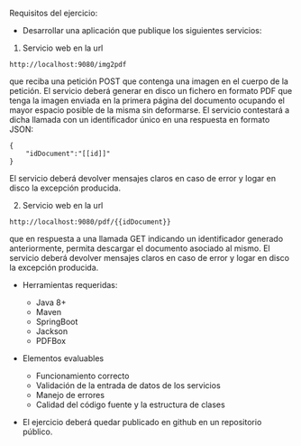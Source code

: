 Requisitos del ejercicio:

- Desarrollar una aplicación que publique los siguientes servicios:

1) Servicio web en la url 
  ``` 
  http://localhost:9080/img2pdf
  ``` 
  que reciba una petición POST que contenga una imagen en el cuerpo de la petición. El servicio deberá generar en disco un fichero en formato PDF que tenga la imagen enviada en la primera página del documento ocupando el mayor espacio posible de la misma sin deformarse.
  El servicio contestará a dicha llamada con un identificador único en una respuesta en formato JSON:
  ```
  {
	  "idDocument":"[[id]]"
  }
  ```
  
  El servicio deberá devolver mensajes claros en caso de error y logar en disco la excepción producida.

2) Servicio web en la url 
```
http://localhost:9080/pdf/{{idDocument}}  
```
que en respuesta a una llamada GET indicando un identificador generado anteriormente, permita descargar el documento asociado al mismo.
  El servicio deberá devolver mensajes claros en caso de error y logar en disco la excepción producida.

- Herramientas requeridas:
	- Java 8+
	- Maven
	- SpringBoot
	- Jackson
	- PDFBox

- Elementos evaluables
	- Funcionamiento correcto
	- Validación de la entrada de datos de los servicios
	- Manejo de errores
	- Calidad del código fuente y la estructura de clases

- El ejercicio deberá quedar publicado en github en un repositorio público.
